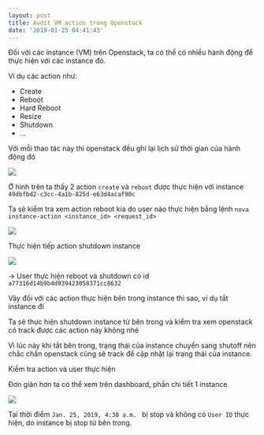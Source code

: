 ```yaml
---
layout: post
title: Audit VM action trong Openstack
date: '2019-01-25 04:41:43'
---
```



Đối với các instance (VM) trên Openstack, ta có thể có nhiều hành động để thực hiện với các instance đó. 

Ví dụ các action như:

- Create 
- Reboot 
- Hard Reboot 
- Resize 
- Shutdown
- ...

Với mỗi thao tác này thì openstack đều ghi lại lịch sử thời gian của hành động đó


<img src="https://i.imgur.com/zHGOQrg.png">

Ở hình trên ta thấy 2 action `create` và `reboot` được thực hiện với instance `49dbfbd2-c3cc-4a1b-825d-e63d4acaf90c`


Ta sẽ kiểm tra xem action reboot kia do user nào thực hiện bằng lệnh `nova instance-action <instance_id> <request_id>`


<img src="https://i.imgur.com/ErBFVH0.png">

Thực hiện tiếp action shutdown instance

<img src="https://i.imgur.com/tc8b9uG.png">


-> User thực hiện reboot và shutdown có id `a77316d14b9b4d939423058371cc8632`



Vậy đối với các action thực hiện bên trong instance thì sao, ví dụ tắt instance đi 

Ta sẽ thực hiện shutdown instance từ bên trong và kiểm tra xem openstack có track được các action này không nhé 

Vì lúc này khi tắt bên trong, trạng thái của instance chuyển sang shutoff nên chắc chắn openstack cũng sẽ track để cập nhật lại trạng thái của instance.

Kiểm tra action và user thực hiện 

Đơn giản hơn ta có thể xem trên dashboard, phần chi tiết 1 instance 


<img src="https://i.imgur.com/KEoHknE.png">


Tại thời điểm `Jan. 25, 2019, 4:38 a.m.	` bị stop và không có `User ID` thực hiện, do instance bị stop từ bên trong.

